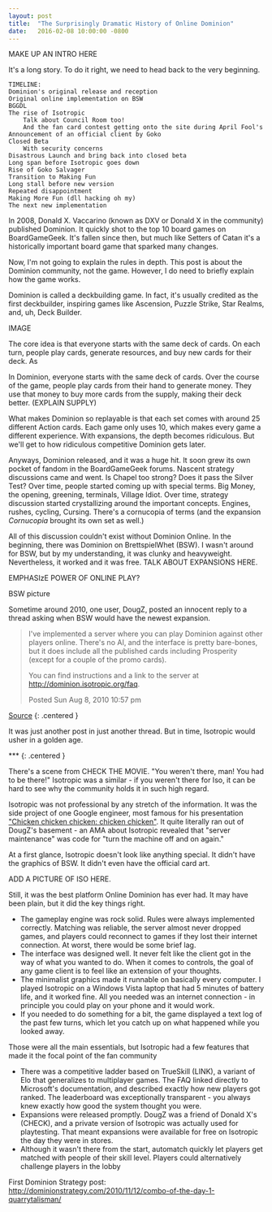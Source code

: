```yaml
---
layout: post
title:  "The Surprisingly Dramatic History of Online Dominion"
date:   2016-02-08 10:00:00 -0800
---
```


MAKE UP AN INTRO HERE

It's a long story. To do it right, we need to head back to the very beginning.


    TIMELINE:
    Dominion's original release and reception
    Original online implementation on BSW
    BGGDL
    The rise of Isotropic
        Talk about Council Room too!
        And the fan card contest getting onto the site during April Fool's
    Announcement of an official client by Goko
    Closed Beta
        With security concerns
    Disastrous Launch and bring back into closed beta
    Long span before Isotropic goes down
    Rise of Goko Salvager
    Transition to Making Fun
    Long stall before new version
    Repeated disappointment
    Making More Fun (dll hacking oh my)
    The next new implementation

In 2008, Donald X. Vaccarino (known as DXV or Donald X in the community)
published Dominion. It quickly shot to the top 10 board games on BoardGameGeek.
It's fallen since then, but much like Setters of Catan it's a historically
important board game that sparked many changes.

Now, I'm not going to explain the rules in depth. This post is about
the Dominion community, not the game. However, I do need to briefly explain how
the game works.

Dominion is called a deckbuilding game. In fact, it's usually credited as the
first deckbuilder, inspiring games like Ascension, Puzzle Strike, Star Realms,
and, uh, Deck Builder.

IMAGE

The core idea is that everyone starts with the same deck of cards. On each turn,
people play cards, generate resources, and buy new cards for their deck. As

In Dominion, everyone starts with the same deck of cards. Over the course of the
game, people play cards from their hand to generate money. They use that money
to buy more cards from the supply, making their deck better. (EXPLAIN SUPPLY)

What makes Dominion so replayable is that each set comes with around 25
different Action cards. Each game only uses 10, which makes every game a different
experience. With expansions, the depth becomes ridiculous. But we'll get to
how ridiculous competitive Dominion gets later.

Anyways, Dominion released, and it was a huge hit. It soon grew its own pocket
of fandom in the BoardGameGeek forums. Nascent strategy discussions came and went.
Is Chapel too strong? Does it pass the Silver Test? Over time, people started
coming up with special terms. Big Money, the opening, greening, terminals, Village
Idiot. Over time, strategy discussion started crystallizing around the important
concepts. Engines, rushes, cycling, Cursing. There's a cornucopia of terms (and
the expansion *Cornucopia* brought its own set as well.)

All of this discussion couldn't exist without Dominion Online. In the beginning,
there was Dominion on BrettspielWhet (BSW). I wasn't around for BSW, but by
my understanding, it was clunky and heavyweight. Nevertheless, it worked and it was
free. TALK ABOUT EXPANSIONS HERE.

EMPHASIzE POWER OF ONLINE PLAY?

BSW picture

Sometime around 2010, one user, DougZ, posted an innocent reply to a thread asking
when BSW would have the newest expansion.

> I've implemented a server where you can play Dominion against other players online. There's no AI, and the interface is pretty bare-bones, but it does include all the published cards including Prosperity (except for a couple of the promo cards).
>
> You can find instructions and a link to the server at http://dominion.isotropic.org/faq.
>
> Posted Sun Aug 8, 2010 10:57 pm

[Source](https://boardgamegeek.com/article/5373751#5373751)
{: .centered }

It was just another post in just another thread. But in time, Isotropic would
usher in a golden age.

\*\*\*
{: .centered }

There's a scene from CHECK THE MOVIE. "You weren't there, man! You had to be there!"
Isotropic was a similar - if you weren't there for Iso, it can be hard to see why
the community holds it in such high regard.

Isotropic was not professional by any stretch of the information. It was the
side project of one Google engineer, most famous for his presentation
["Chicken chicken chicken: chicken chicken"](https://www.youtube.com/watch?v=yL_-1d9OSdk).
It quite literally ran out of DougZ's basement - an AMA about Isotropic revealed
that "server maintenance" was code for "turn the machine off and on again."

At a first glance, Isotropic doesn't look like anything special. It didn't have
the graphics of BSW. It didn't even have the official card art.

ADD A PICTURE OF ISO HERE.

Still, it was the best platform Online Dominion has ever had. It may have been
plain, but it did the key things right.

* The gameplay engine was rock solid. Rules were always implemented correctly.
Matching was reliable, the server almost never dropped games, and players
could reconnect to games if they lost their internet connection. At worst,
there would be some brief lag.
* The interface was designed well. It never felt like the client got in the way
of what you wanted to do. When it comes to controls, the goal of any game client
is to feel like an extension of your thoughts.
* The minimalist graphics made it runnable on basically every computer. I played
Isotropic on a Windows Vista laptop that had 5 minutes of battery life, and it
worked fine. All you needed was an internet connection - in principle you could
play on your phone and it would work.
* If you needed to do something for a bit, the game displayed a text log of the
past few turns, which let you catch up on what happened while you looked away.

Those were all the main essentials, but Isotropic had a few features that
made it the focal point of the fan community

* There was a competitive ladder based on TrueSkill (LINK), a variant of
Elo that generalizes to multiplayer games. The FAQ linked directly to
Microsoft's documentation, and described exactly how new players got ranked.
The leaderboard was exceptionally transparent - you always knew exactly
how good the system thought you were.
* Expansions were released promptly. DougZ was a friend of Donald X's (CHECK),
and a private version of Isotropic was actually used for playtesting. That meant
expansions were available for free on Isotropic the day they were in stores.
* Although it wasn't there from the start, automatch quickly let players
get matched with people of their skill level. Players could alternatively challenge
players in the lobby



First Dominion Strategy post: http://dominionstrategy.com/2010/11/12/combo-of-the-day-1-quarrytalisman/
